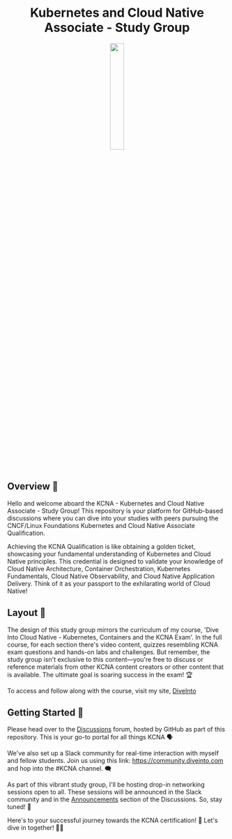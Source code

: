 <h1 align="center">Kubernetes and Cloud Native Associate - Study Group</h1>
<p align="center"><img src="https://www.cncf.io/wp-content/uploads/2021/09/kcna_color.svg" width="25%" height="25%"></center></p>

## Overview 📌

Hello and welcome aboard the KCNA - Kubernetes and Cloud Native Associate - Study Group! This repository is your platform for GitHub-based discussions where you can dive into your studies with peers pursuing the CNCF/Linux Foundations Kubernetes and Cloud Native Associate Qualification.

Achieving the KCNA Qualification is like obtaining a golden ticket, showcasing your fundamental understanding of Kubernetes and Cloud Native principles. This credential is designed to validate your knowledge of Cloud Native Architecture, Container Orchestration, Kubernetes Fundamentals, Cloud Native Observability, and Cloud Native Application Delivery. Think of it as your passport to the exhilarating world of Cloud Native!

## Layout 📘

The design of this study group mirrors the curriculum of my course, 'Dive Into Cloud Native - Kubernetes, Containers and the KCNA Exam'. In the full course, for each section there's video content, quizzes resembling KCNA exam questions and hands-on labs and challenges. But remember, the study group isn't exclusive to this content—you're free to discuss or reference materials from other KCNA content creators or other content that is available. The ultimate goal is soaring success in the exam! 🏆

To access and follow along with the course, visit my site, [DiveInto](https://diveinto.com)

## Getting Started 🚀

Please head over to the [Discussions](https://github.com/spurin/KCNA-Study-Group/discussions) forum, hosted by GitHub as part of this repository. This is your go-to portal for all things KCNA 🗣️

We've also set up a Slack community for real-time interaction with myself and fellow students. Join us using this link: https://community.diveinto.com and hop into the #KCNA channel. 🗨️

As part of this vibrant study group, I'll be hosting drop-in networking sessions open to all. These sessions will be announced in the Slack community and in the [Announcements](https://github.com/spurin/KCNA-Study-Group/discussions/categories/announcements) section of the Discussions. So, stay tuned! 📢

Here's to your successful journey towards the KCNA certification! 🎉 Let's dive in together! 🏊‍♀️
